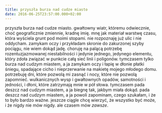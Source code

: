 ```yaml
---
title: przyszła burza nad cudze miasto
date: 2016-06-25T23:57:00.000+02:00
---
```

przyszła burza nad cudze miasto. gwałtowny wiatr, któremu odwiecznie, choć geograficznie zmiennie, kradnę imię. mnę jak materiał warstwę czasu, która wyściela grunt pod moimi stopami. nie rozpoznaję już ulic i nie oddycham. zamykam oczy i przykładam skronie do zakurzonej szyby pociągu, nie wiem dokąd jadę. choruję na palącą potrzebę rozentuzjazmowanej niestabilności i jedynie jednego, jedynego elementu, który zdoła związać w punkcie całą sieć linii i poligonów. tymczasem tylko burza nad cudzym miastem, a ja zamykam oczy i łapię w dłonie płatki śniegu, spadające cicho i nieprzerwanie na makietę mojego młodego domu. potrzebuję dni, które pozwolą mi zasnąć i nocy, które nie pozwolą zapomnieć. wulkanicznych wysp i gwałtownych opadów, samotności i jedności, i dłoni, które zatrzymają mnie w pół słowa. tymczasem pada deszcz nad cudzym miastem, a ja biegnę tak, jakbym miała dokąd. pada deszcz nad cudzym miastem, a ja powoli zapominam, czego szukałam, i że to było bardzo ważne. jeszcze ciągle chcę wierzyć, że wszystko być może, i że nigdy nie mów nigdy. ale czasem mów *zawsze*.
